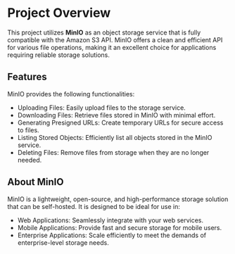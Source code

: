 # Project Overview

This project utilizes **MinIO** as an object storage service that is fully compatible with the Amazon S3 API. MinIO offers a clean and efficient API for various file operations, making it an excellent choice for applications requiring reliable storage solutions.

## Features

MinIO provides the following functionalities:

- Uploading Files: Easily upload files to the storage service.
- Downloading Files: Retrieve files stored in MinIO with minimal effort.
- Generating Presigned URLs: Create temporary URLs for secure access to files.
- Listing Stored Objects: Efficiently list all objects stored in the MinIO service.
- Deleting Files: Remove files from storage when they are no longer needed.

## About MinIO

MinIO is a lightweight, open-source, and high-performance storage solution that can be self-hosted. It is designed to be ideal for use in:

- Web Applications: Seamlessly integrate with your web services.
- Mobile Applications: Provide fast and secure storage for mobile users.
- Enterprise Applications: Scale efficiently to meet the demands of enterprise-level storage needs.
